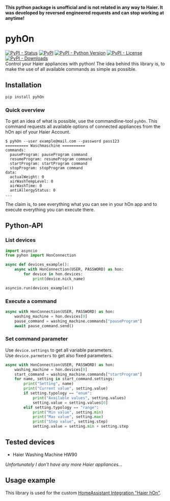 **This python package is unofficial and is not related in any way to Haier. It was developed by reversed engineered requests and can stop working at anytime!**

# pyhOn
[![PyPI - Status](https://img.shields.io/pypi/status/pyhOn)](https://pypi.org/project/pyhOn)
[![PyPI](https://img.shields.io/pypi/v/pyhOn?color=blue)](https://pypi.org/project/pyhOn)
[![PyPI - Python Version](https://img.shields.io/pypi/pyversions/pyhOn)](https://www.python.org/)
[![PyPI - License](https://img.shields.io/pypi/l/pyhOn)](https://github.com/Andre0512/pyhOn/blob/main/LICENCE)
[![PyPI - Downloads](https://img.shields.io/pypi/dm/pyhOn)](https://pypistats.org/packages/pyhOn)  
Control your Haier appliances with python!
The idea behind this library is, to make the use of all available commands as simple as possible.

## Installation
```bash
pip install pyhOn
```

### Quick overview
To get an idea of what is possible, use the commandline-tool `pyhOn`. This command requests all available options of connected appliances from the hOn api of your Haier Account.
```commandline
$ pyhOn --user example@mail.com --password pass123
========== Waschmaschine ==========
commands:
  pauseProgram: pauseProgram command
  resumeProgram: resumeProgram command
  startProgram: startProgram command
  stopProgram: stopProgram command
data:
  actualWeight: 0
  airWashTempLevel: 0
  airWashTime: 0
  antiAllergyStatus: 0
...
```
The claim is, to see everything what you can see in your hOn app and to execute everything you can execute there.

## Python-API
### List devices
```python
import asyncio
from pyhon import HonConnection

async def devices_example():
    async with HonConnection(USER, PASSWORD) as hon:
        for device in hon.devices:
            print(device.nick_name)

asyncio.run(devices_example())
```

### Execute a command
```python
async with HonConnection(USER, PASSWORD) as hon:
    washing_machine = hon.devices[0]
    pause_command = washing_machine.commands["pauseProgram"]
    await pause_command.send()
```

### Set command parameter
Use `device.settings` to get all variable parameters.  
Use `device.parmeters` to get also fixed parameters. 
```python
async with HonConnection(USER, PASSWORD) as hon:
    washing_machine = hon.devices[0]
    start_command = washing_machine.commands["startProgram"]
    for name, setting in start_command.settings:
        print("Setting", name)
        print("Current value", setting.value)
        if setting.typology == "enum":
            print("Available values", setting.values)
            setting.value = setting.values[0]
        elif setting.typology == "range":
            print("Min value", setting.min)
            print("Max value", setting.max)
            print("Step value", setting.step)
            setting.value = setting.min + setting.step
```

## Tested devices
- Haier Washing Machine HW90

_Unfortunately I don't have any more Haier appliances..._

## Usage example
This library is used for the custom [HomeAssistant Integration "Haier hOn"](https://github.com/Andre0512/hOn).
